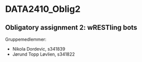 # DATA2410_Oblig2
## Obligatory assignment 2:  wRESTling bots
Gruppemedlemmer:  
* Nikola Dordevic, s341839
* Jørund Topp Løvlien, s341822
